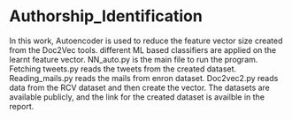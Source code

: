 # Authorship_Identification
In this work, Autoencoder is used to reduce the feature vector size created from the Doc2Vec tools. different ML based classifiers are applied on the learnt feature vector.
NN_auto.py is the main file to run the program.
Fetching tweets.py reads the tweets from the created dataset.
Reading_mails.py reads the mails from enron dataset.
Doc2vec2.py reads data from the RCV dataset and then create the vector.
The datasets are available publicly, and the link for the created dataset is availble in the report.
